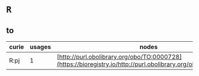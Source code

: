 # `R`
## to
| curie   |   usages | nodes                                                                                                         |
|---------|----------|---------------------------------------------------------------------------------------------------------------|
| R:pj    |        1 | [http://purl.obolibrary.org/obo/TO:0000728](https://bioregistry.io/http://purl.obolibrary.org/obo/TO:0000728) |
